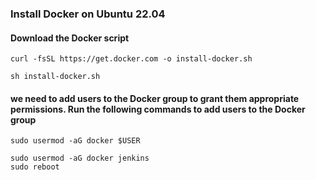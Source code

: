 ### Install Docker on Ubuntu 22.04

#### Download the Docker script

```
curl -fsSL https://get.docker.com -o install-docker.sh
```

```
sh install-docker.sh
```

#### we need to add users to the Docker group to grant them appropriate permissions. Run the following commands to add users to the Docker group

```
sudo usermod -aG docker $USER
```

```
sudo usermod -aG docker jenkins
sudo reboot
```